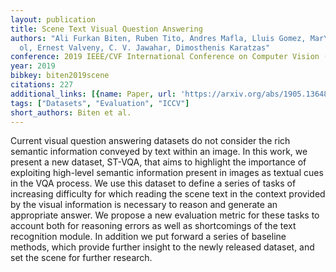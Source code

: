 ```yaml
---
layout: publication
title: Scene Text Visual Question Answering
authors: "Ali Furkan Biten, Ruben Tito, Andres Mafla, Lluis Gomez, Mar\xE7al Rusi\xF1\
  ol, Ernest Valveny, C. V. Jawahar, Dimosthenis Karatzas"
conference: 2019 IEEE/CVF International Conference on Computer Vision (ICCV)
year: 2019
bibkey: biten2019scene
citations: 227
additional_links: [{name: Paper, url: 'https://arxiv.org/abs/1905.13648'}]
tags: ["Datasets", "Evaluation", "ICCV"]
short_authors: Biten et al.
---
```

Current visual question answering datasets do not consider the rich semantic
information conveyed by text within an image. In this work, we present a new
dataset, ST-VQA, that aims to highlight the importance of exploiting high-level
semantic information present in images as textual cues in the VQA process. We
use this dataset to define a series of tasks of increasing difficulty for which
reading the scene text in the context provided by the visual information is
necessary to reason and generate an appropriate answer. We propose a new
evaluation metric for these tasks to account both for reasoning errors as well
as shortcomings of the text recognition module. In addition we put forward a
series of baseline methods, which provide further insight to the newly released
dataset, and set the scene for further research.